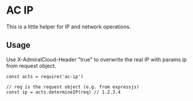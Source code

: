# AC IP
This is a little helper for IP and network operations.

## Usage
Use X-AdmiralCloud-Header "true" to overwrite the real IP with params.ip from request object.

```
const acts = require('ac-ip')

// req is the request object (e.g. from expressjs)
const ip = acts.determineIP(req) // 1.2.3.4
```

